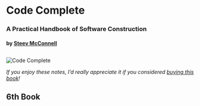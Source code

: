 # Code Complete

### A Practical Handbook of Software Construction

#### by [Steev McConnell](https://www.goodreads.com/author/show/3307.Steve_McConnell)

##

![Code Complete](https://m.media-amazon.com/images/I/61GzazUmKyL._SL1462_.jpg "Code Complete cover")

*If you enjoy these notes, I’d really appreciate it if you considered [buying this book](https://www.amazon.com/Code-Complete-Practical-Handbook-Construction/dp/0735619670)!*

## 6th Book